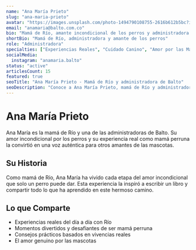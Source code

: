```yaml
---
name: "Ana María Prieto"
slug: "ana-maria-prieto"
avatar: "https://images.unsplash.com/photo-1494790108755-2616b612b5bc?ixlib=rb-4.0.3&auto=format&fit=crop&w=400&q=80"
email: "anamaria@balto.com.co"
bio: "Mamá de Río, amante incondicional de los perros y administradora de Balto. Su experiencia real cuidando a Río y su amor por las mascotasa crear junto a Manuel este espacio para mmostrar todo lo que ha aprendido en este hermoso camino con otros papás y mamás perrunos."
shortBio: "Mamá de Río, administradora y amante de los perros"
role: "Administradora"
specialties: ["Experiencias Reales", "Cuidado Canino", "Amor por las Mascotas"]
socialMedia:
  instagram: "anamaria.balto"
status: "active"
articlesCount: 15
featured: true
seoTitle: "Ana María Prieto - Mamá de Río y administradora de Balto"
seoDescription: "Conoce a Ana María Prieto, mamá de Río y administradora de Balto que comparte sus experiencias reales del día a día con mascotas."
---
```


# Ana María Prieto

Ana María es la mamá de Río y una de las administradoras de Balto. Su amor incondicional por los perros y su experiencia real como mamá perruna la convirtió en una voz auténtica para otros amantes de las mascotas.

## Su Historia

Como mamá de Río, Ana María ha vivido cada etapa del amor incondicional que solo un perro puede dar. Esta experiencia la inspiró a escribir un libro y compartir todo lo que ha aprendido en este hermoso camino.

## Lo que Comparte

- Experiencias reales del día a día con Río
- Momentos divertidos y desafiantes de ser mamá perruna  
- Consejos prácticos basados en vivencias reales
- El amor genuino por las mascotas
